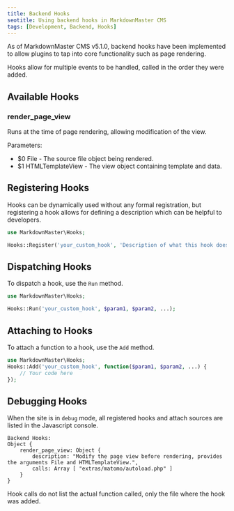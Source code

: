 ```yaml
---
title: Backend Hooks
seotitle: Using backend hooks in MarkdownMaster CMS
tags: [Development, Backend, Hooks]
---
```


As of MarkdownMaster CMS v5.1.0, backend hooks have been implemented to allow plugins
to tap into core functionality such as page rendering.

Hooks allow for multiple events to be handled, called in the order they were added.

## Available Hooks

### render_page_view 

Runs at the time of page rendering, allowing modification of the view.

Parameters:

* $0 File - The source file object being rendered.
* $1 HTMLTemplateView - The view object containing template and data.


## Registering Hooks

Hooks can be dynamically used without any formal registration,
but registering a hook allows for defining a description which can be helpful to developers.

```php
use MarkdownMaster\Hooks;

Hooks::Register('your_custom_hook', 'Description of what this hook does and what parameters can be expected.');
```

## Dispatching Hooks

To dispatch a hook, use the `Run` method.

```php
use MarkdownMaster\Hooks;

Hooks::Run('your_custom_hook', $param1, $param2, ...);
```

## Attaching to Hooks

To attach a function to a hook, use the `Add` method.

```php
use MarkdownMaster\Hooks;
Hooks::Add('your_custom_hook', function($param1, $param2, ...) {
    // Your code here
});
```

## Debugging Hooks

When the site is in `debug` mode, all registered hooks and attach sources are listed in the Javascript console.

```
Backend Hooks: 
Object { 
    render_page_view: Object { 
        description: "Modify the page view before rendering, provides the arguments File and HTMLTemplateView.", 
        calls: Array [ "extras/matomo/autoload.php" ]
    }
}
```

Hook calls do not list the actual function called, only the file where the hook was added.